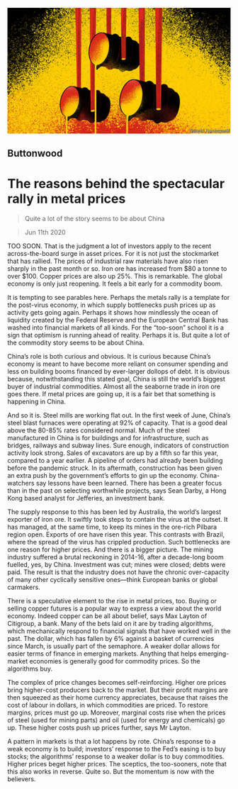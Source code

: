 ![](./images/20200613_FND001_0.jpg)

## Buttonwood

# The reasons behind the spectacular rally in metal prices

> Quite a lot of the story seems to be about China

> Jun 11th 2020

TOO SOON. That is the judgment a lot of investors apply to the recent across-the-board surge in asset prices. For it is not just the stockmarket that has rallied. The prices of industrial raw materials have also risen sharply in the past month or so. Iron ore has increased from $80 a tonne to over $100. Copper prices are also up 25%. This is remarkable. The global economy is only just reopening. It feels a bit early for a commodity boom.

It is tempting to see parables here. Perhaps the metals rally is a template for the post-virus economy, in which supply bottlenecks push prices up as activity gets going again. Perhaps it shows how mindlessly the ocean of liquidity created by the Federal Reserve and the European Central Bank has washed into financial markets of all kinds. For the “too-soon” school it is a sign that optimism is running ahead of reality. Perhaps it is. But quite a lot of the commodity story seems to be about China.

China’s role is both curious and obvious. It is curious because China’s economy is meant to have become more reliant on consumer spending and less on building booms financed by ever-larger dollops of debt. It is obvious because, notwithstanding this stated goal, China is still the world’s biggest buyer of industrial commodities. Almost all the seaborne trade in iron ore goes there. If metal prices are going up, it is a fair bet that something is happening in China.

And so it is. Steel mills are working flat out. In the first week of June, China’s steel blast furnaces were operating at 92% of capacity. That is a good deal above the 80-85% rates considered normal. Much of the steel manufactured in China is for buildings and for infrastructure, such as bridges, railways and subway lines. Sure enough, indicators of construction activity look strong. Sales of excavators are up by a fifth so far this year, compared to a year earlier. A pipeline of orders had already been building before the pandemic struck. In its aftermath, construction has been given an extra push by the government’s efforts to gin up the economy. China-watchers say lessons have been learned. There has been a greater focus than in the past on selecting worthwhile projects, says Sean Darby, a Hong Kong based analyst for Jefferies, an investment bank.

The supply response to this has been led by Australia, the world’s largest exporter of iron ore. It swiftly took steps to contain the virus at the outset. It has managed, at the same time, to keep its mines in the ore-rich Pilbara region open. Exports of ore have risen this year. This contrasts with Brazil, where the spread of the virus has crippled production. Such bottlenecks are one reason for higher prices. And there is a bigger picture. The mining industry suffered a brutal reckoning in 2014-16, after a decade-long boom fuelled, yes, by China. Investment was cut; mines were closed; debts were paid. The result is that the industry does not have the chronic over-capacity of many other cyclically sensitive ones—think European banks or global carmakers.

There is a speculative element to the rise in metal prices, too. Buying or selling copper futures is a popular way to express a view about the world economy. Indeed copper can be all about belief, says Max Layton of Citigroup, a bank. Many of the bets laid on it are by trading algorithms, which mechanically respond to financial signals that have worked well in the past. The dollar, which has fallen by 6% against a basket of currencies since March, is usually part of the semaphore. A weaker dollar allows for easier terms of finance in emerging markets. Anything that helps emerging-market economies is generally good for commodity prices. So the algorithms buy.

The complex of price changes becomes self-reinforcing. Higher ore prices bring higher-cost producers back to the market. But their profit margins are then squeezed as their home currency appreciates, because that raises the cost of labour in dollars, in which commodities are priced. To restore margins, prices must go up. Moreover, marginal costs rise when the prices of steel (used for mining parts) and oil (used for energy and chemicals) go up. These higher costs push up prices further, says Mr Layton.

A pattern in markets is that a lot happens by rote. China’s response to a weak economy is to build; investors’ response to the Fed’s easing is to buy stocks; the algorithms’ response to a weaker dollar is to buy commodities. Higher prices beget higher prices. The sceptics, the too-sooners, note that this also works in reverse. Quite so. But the momentum is now with the believers.